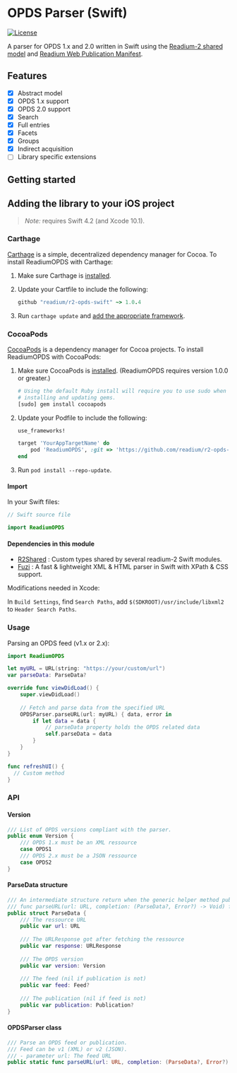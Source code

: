 # OPDS Parser (Swift)
[![License](https://img.shields.io/badge/License-BSD%203--Clause-blue.svg)](/LICENSE)

A parser for OPDS 1.x and 2.0 written in Swift using the [Readium-2 shared model](https://github.com/readium/r2-shared-swift) 
and [Readium Web Publication Manifest](https://github.com/readium/webpub-manifest).

## Features

- [x] Abstract model
- [x] OPDS 1.x support
- [x] OPDS 2.0 support
- [x] Search
- [x] Full entries
- [x] Facets
- [x] Groups
- [x] Indirect acquisition
- [ ] Library specific extensions

## Getting started

## Adding the library to your iOS project

> _Note:_ requires Swift 4.2 (and Xcode 10.1).

### Carthage

[Carthage][] is a simple, decentralized dependency manager for Cocoa. To
install ReadiumOPDS with Carthage:

 1. Make sure Carthage is [installed][Carthage Installation].

 2. Update your Cartfile to include the following:

    ```ruby
    github "readium/r2-opds-swift" ~> 1.0.4
    ```

 3. Run `carthage update` and
    [add the appropriate framework][Carthage Usage].


[Carthage]: https://github.com/Carthage/Carthage
[Carthage Installation]: https://github.com/Carthage/Carthage#installing-carthage
[Carthage Usage]: https://github.com/Carthage/Carthage#adding-frameworks-to-an-application


### CocoaPods

[CocoaPods][] is a dependency manager for Cocoa projects. To install
ReadiumOPDS with CocoaPods:

 1. Make sure CocoaPods is [installed][CocoaPods Installation]. (ReadiumOPDS
    requires version 1.0.0 or greater.)

    ```sh
    # Using the default Ruby install will require you to use sudo when
    # installing and updating gems.
    [sudo] gem install cocoapods
    ```

 2. Update your Podfile to include the following:

    ```ruby
    use_frameworks!

    target 'YourAppTargetName' do
        pod 'ReadiumOPDS', :git => 'https://github.com/readium/r2-opds-swift.git'
    end
    ```

 3. Run `pod install --repo-update`.

[CocoaPods]: https://cocoapods.org
[CocoaPods Installation]: https://guides.cocoapods.org/using/getting-started.html#getting-started


#### Import

In your Swift files:

```Swift
// Swift source file

import ReadiumOPDS
```

#### Dependencies in this module

  - [R2Shared](https://github.com/readium/r2-shared-swift) : Custom types shared by several readium-2 Swift modules.
  - [Fuzi](https://github.com/cezheng/Fuzi) : A fast & lightweight XML & HTML parser in Swift with XPath & CSS support.

Modifications needed in Xcode:

In `Build Settings`, find `Search Paths`, add `$(SDKROOT)/usr/include/libxml2` to `Header Search Paths`.

### Usage

Parsing an OPDS feed (v1.x or 2.x):

```Swift
import ReadiumOPDS

let myURL = URL(string: "https://your/custom/url")
var parseData: ParseData?

override func viewDidLoad() {
    super.viewDidLoad()
    
    // Fetch and parse data from the specified URL
    OPDSParser.parseURL(url: myURL) { data, error in
        if let data = data {
            // parseData property holds the OPDS related data
            self.parseData = data
        }
    }
}

func refreshUI() {
  // Custom method
}
```

### API

#### Version

```Swift
/// List of OPDS versions compliant with the parser.
public enum Version {
    /// OPDS 1.x must be an XML ressource
    case OPDS1
    /// OPDS 2.x must be a JSON ressource
    case OPDS2
}
```

#### ParseData structure

```Swift
/// An intermediate structure return when the generic helper method public static
/// func parseURL(url: URL, completion: (ParseData?, Error?) -> Void) from OPDSParser class is called.
public struct ParseData {
    /// The ressource URL
    public var url: URL
    
    /// The URLResponse got after fetching the ressource
    public var response: URLResponse
    
    /// The OPDS version
    public var version: Version
    
    /// The feed (nil if publication is not)
    public var feed: Feed?
    
    /// The publication (nil if feed is not)
    public var publication: Publication?
}
```

#### OPDSParser class

```Swift
/// Parse an OPDS feed or publication.
/// Feed can be v1 (XML) or v2 (JSON).
/// - parameter url: The feed URL
public static func parseURL(url: URL, completion: (ParseData?, Error?) -> Void)
```
